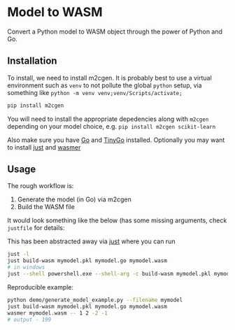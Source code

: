 # Model to WASM

Convert a Python model to WASM object through the power of Python and Go.

## Installation

To install, we need to install m2cgen. It is probably best to use a virtual environment such as `venv` to not pollute the global `python` setup, via something like `python -m venv venv;venv/Scripts/activate;`

```sh
pip install m2cgen
```

You will need to install the appropriate depedencies along with `m2cgen` depending on your model choice, e.g. `pip install m2cgen scikit-learn`

Also make sure you have [Go](https://golang.google.cn/) and [TinyGo](https://tinygo.org/) installed. Optionally you may want to install [just](https://github.com/casey/just) and [wasmer](https://wasmer.io/)

## Usage

The rough workflow is:

1. Generate the model (in Go) via m2cgen
4. Build the WASM file

It would look something like the below (has some missing arguments, check `justfile` for details:

This has been abstracted away via [just](https://github.com/casey/just) where you can run

```sh
just -l
just build-wasm mymodel.pkl mymodel.go mymodel.wasm
# in windows
just --shell powershell.exe --shell-arg -c build-wasm mymodel.pkl mymodel.go mymodel.wasm
```

Reproducible example:

```sh
python demo/generate_model_example.py --filename mymodel
just build-wasm mymodel.pkl mymodel.go mymodel.wasm
wasmer mymodel.wasm -- 1 2 -2 -1
# output - 199
```